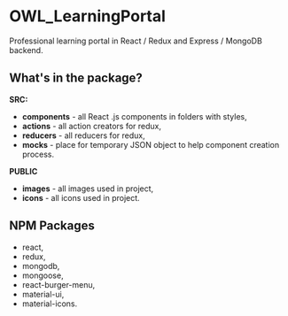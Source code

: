 # OWL_LearningPortal
Professional learning portal in React / Redux and Express / MongoDB backend.

## What's in the package?

**SRC:**
* **components** - all React .js components in folders with styles,
* **actions** - all action creators for redux,
* **reducers** - all reducers for redux,
* **mocks** - place for temporary JSON object to help component creation process.

**PUBLIC**
* **images** - all images used in project,
* **icons** - all icons used in project.

## NPM Packages
* react,
* redux,
* mongodb,
* mongoose,
* react-burger-menu,
* material-ui,
* material-icons.
